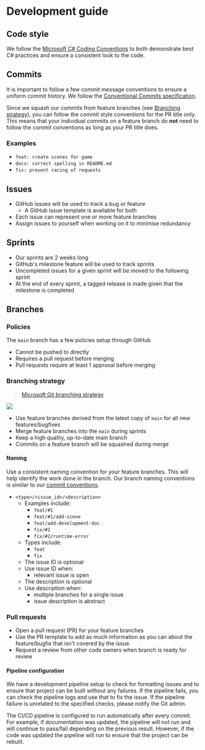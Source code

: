 # Development guide

## Code style

We follow the [Microsoft C# Coding Conventions](https://learn.microsoft.com/en-us/dotnet/csharp/fundamentals/coding-style/coding-conventions)
to both demonstrate best C# practices and ensure a consistent look to the code.

## Commits

It is important to follow a few commit message conventions to ensure a uniform
commit history. We follow the [Conventional Commits specification](https://www.conventionalcommits.org/en/v1.0.0/).

Since we squash our commits from feature branches (see [Branching strategy](#branching-strategy)),
you can follow the commit style conventions for the PR title only. This means
that your individual commits on a feature branch do **not** need to follow the
commit conventions as long as your PR title does.

### Examples

- `feat: create scenes for game`
- `docs: correct spelling in README.md`
- `fix: prevent racing of requests`

## Issues

- GitHub issues will be used to track a bug or feature
    - A GitHub issue template is available for both
- Each issue can represent one or more feature branches
- Assign issues to yourself when working on it to minimise redundancy

## Sprints

- Our sprints are 2 weeks long
- GitHub's milestone feature will be used to track sprints
- Uncompleted issues for a given sprint will be moved to the following sprint
- At the end of every sprint, a tagged release is made given that the milestone
  is completed

## Branches

### Policies

The `main` branch has a few policies setup through GitHub
- Cannot be pushed to directly
- Requires a pull request before merging
- Pull requests require at least 1 approval before merging

### Branching strategy

> [Microsoft Git branching strategy](https://learn.microsoft.com/en-us/azure/devops/repos/git/git-branching-guidance)

![](https://user-images.githubusercontent.com/59267627/199492032-00ffa95f-4958-40bb-a10c-01a7e5ba8171.png)

- Use feature branches derived from the latest copy of `main` for all new features/bugfixes
- Merge feature branches into the `main` during sprints
- Keep a high quality, up-to-date main branch
- Commits on a feature branch will be squashed during merge

#### Naming

Use a consistent naming convention for your feature branches. This will help
identify the work done in the branch. Our branch naming conventions is similar to our
[commit conventions](#commits).

- `<type>/<issue_id>/<description>`
  - Examples include:
      - `feat/#1`
      - `feat/#1/add-scene`
      - `feat/add-development-doc`
      - `fix/#2`
      - `fix/#2/runtime-error`
  - Types include:
      - `feat`
      - `fix`
  - The issue ID is optional
  - Use issue ID when:
      - relevant issue is open
  - The description is optional
  - Use description when:
      - multiple branches for a single issue
      - issue description is abstract

### Pull requests

- Open a pull request (PR) for your feature branches
- Use the PR template to add as much information as you can about the
  feature/bugfix that isn't covered by the issue.
- Request a review from other code owners when branch is ready for review

#### Pipeline configuration

We have a development pipeline setup to check for formatting issues and to
ensure that project can be built without any failures. If the pipeline fails,
you can check the pipeline logs and use that to fix the issue. If the pipeline
failure is unrelated to the specified checks, please notify the Git admin.

The CI/CD pipeline is configured to run automatically after every commit.
For example, if documentation was updated, the pipeline will not run and will
continue to pass/fail depending on the previous result. However, if the code was
updated the pipeline will run to ensure that the project can be rebuilt.
